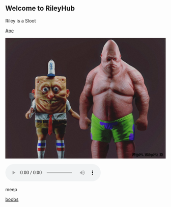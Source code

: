 ## Welcome to RileyHub

Riley is a Sloot

[Ape](https://o8ocorbino8o.github.io/)

![Image](spong1.jpg)

<audio src=".mp3" controls preload></audio>

meep

[boobs](https://forum.roblox.com/Forum/ShowPost.aspx?PostID=94958740)
